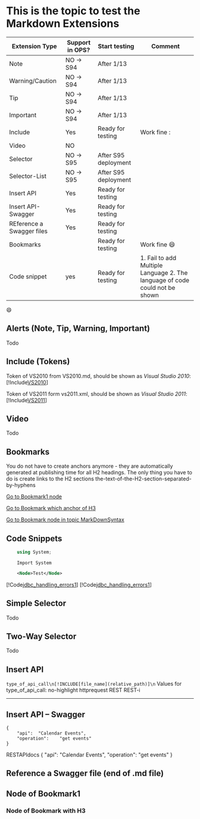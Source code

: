 # This is the topic to test the Markdown Extensions

Extension Type | Support in OPS? | Start testing   | Comment
---------------|-----------------|-----------------|--------
Note           |NO -> S94        |After 1/13       |   
Warning/Caution|NO -> S94        |After 1/13       |   
Tip            |NO -> S94        |After 1/13       |   
Important      |NO -> S94        |After 1/13       |   
Include        |Yes              |Ready for testing|Work fine :
Video          |NO               |                 |   
Selector       |NO -> S95        |After S95 deployment|   
Selector-List  |NO -> S95        |After S95 deployment|
Insert API     |Yes              |Ready for testing|  
Insert API-Swagger|Yes              |Ready for testing|  
REference a Swagger files|Yes| Ready for testing|
Bookmarks|  | Ready for testing| Work fine :smile:
Code snippet|yes|Ready for testing|1. Fail to add Multiple Language 2. The language of code could not be shown

:smile:
## Alerts (Note, Tip, Warning, Important)
Todo
## Include (Tokens)
Token of VS2010 from VS2010.md, should be shown as *Visual Studio 2010*: [!Include[VS2010](Tokens\VS2010.md)]

Token of VS2011 form vs2011.xml, should be shown as *Visual Studio 2011*: [!Include[VS2011](Tokens\VS2011.XML)]

## Video
Todo
## Bookmarks
You do not have to create anchors anymore - they are automatically generated at publishing time for all H2 headings. The only thing you have to do is create links to the H2 sections
the-text-of-the-H2-section-separated-by-hyphens

[Go to Bookmark1 node](#Node-of-Bookmark1)

[Go to Bookmark which anchor of H3 ](#Node-of-Bookmark-with-H3)

[Go to Bookmark node in topic MarkDownSyntax](MarkDownSyntax.md#BookMark-Node-End2)


## Code Snippets
```C#
    using System;
```
```VB
    Import System
```


```XML
    <Node>Test</Node>
```

[!Code[jdbc_handling_errors1](CodeSnippet\jdbc_handling_errors1\Java\jdbc_handling_errors1.java)]
[!Code[jdbc_handling_errors1](CodeSnippet\jdbc_handling_errors1\VB\jdbc_handling_errors1.vb)]

## Simple Selector
Todo
## Two-Way Selector
Todo
## Insert API
```type_of_api_call\n[!INCLUDE[file_name](relative_path)]\n```
Values for type_of_api_call:
    no-highlight
    httprequest
    REST
    REST-i
 
 
*** 
 

## Insert API – Swagger

```RESTAPIdocs
{
    "api":  "Calendar Events",
    "operation":    "get events"
}
``` 


RESTAPIdocs
{
    "api":  "Calendar Events",
    "operation":    "get events"
} 


## Reference a Swagger file (end of .md file)

## Node of Bookmark1 
### Node of Bookmark with H3
